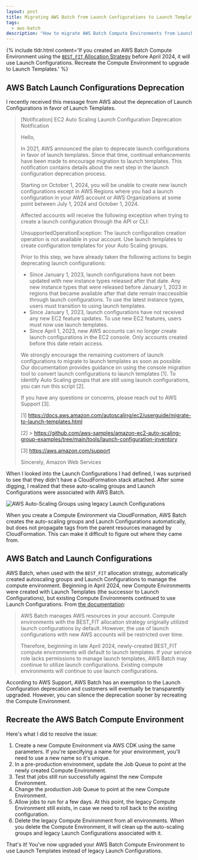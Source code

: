 ```yaml
---
layout: post
title: Migrating AWS Batch from Launch Configurations to Launch Templates
tags:
  - aws-batch
description: "How to migrate AWS Batch Compute Environments from Launch Configurations to Launch Templates."
---
```


{% include tldr.html content='If you created an AWS Batch Compute Environment using the <a href="https://docs.aws.amazon.com/batch/latest/userguide/allocation-strategies.html"><code>BEST_FIT</code> Allocation Strategy</a> before April 2024, it will use Launch Configurations. Recreate the Compute Environment to upgrade to Launch Templates.' %}

## AWS Batch Launch Configurations Deprecation

I recently received this message from AWS about the deprecation of Launch Configurations in favor of Launch Templates.

> [Notification] EC2 Auto Scaling Launch Configuration Deprecation Notification
>
> Hello,
>
> In 2021, AWS announced the plan to deprecate launch configurations in favor of launch templates. Since that time,
> continual enhancements have been made to encourage migration to launch templates. This notification contains details
> about the next step in the launch configuration deprecation process.
>
> Starting on October 1, 2024, you will be unable to create new launch configurations except in AWS Regions where you
> had a launch configuration in your AWS account or AWS Organizations at some point between July 1, 2024 and October
> 1, 2024.
>
> Affected accounts will receive the following exception when trying to create a launch configuration through the API or
> CLI:
>
> UnsupportedOperationException: The launch configuration creation operation is not available in your account. Use
> launch templates to create configuration templates for your Auto Scaling groups.
>
> Prior to this step, we have already taken the following actions to begin deprecating launch configurations:
>
> - Since January 1, 2023, launch configurations have not been updated with new instance types released after that date.
>   Any new instance types that were released before January 1, 2023 in regions that became available after that date
>   remain inaccessible through launch configurations. To use the latest instance types, users must transition to using
>   launch templates.
> - Since January 1, 2023, launch configurations have not received any new EC2 feature updates. To use new EC2 features,
>   users must now use launch templates.
> - Since April 1, 2023, new AWS accounts can no longer create launch configurations in the EC2 console. Only accounts
>   created before this date retain access.
>
> We strongly encourage the remaining customers of launch configurations to migrate to launch templates as soon as
> possible. Our documentation provides guidance on using the console migration tool to convert launch configurations to
> launch templates [1]. To identify Auto Scaling groups that are still using launch configurations, you can run this
> script [2].
>
> If you have any questions or concerns, please reach out to AWS Support [3].
>
> [1] https://docs.aws.amazon.com/autoscaling/ec2/userguide/migrate-to-launch-templates.html
>
> [2] >
> https://github.com/aws-samples/amazon-ec2-auto-scaling-group-examples/tree/main/tools/launch-configuration-inventory
>
> [3] https://aws.amazon.com/support
>
> Sincerely, Amazon Web Services

When I looked into the Launch Configurations I had defined, I was surprised to see that they didn't have a
CloudFormation stack attached. After some digging, I realized that these auto-scaling groups and Launch Configurations
were associated with AWS Batch.

<div class='center mt-3 mb-3'>
  <img src="{{ site.base_url }}/{% ministamp _images/posts/2024/08/lc-auto-scaling-groups.png assets/images/posts/2024/08/lc-auto-scaling-groups.png %}" alt="AWS Auto-Scaling Groups using legacy Launch Configurations" />
</div>

When you create a Compute Environment via CloudFormation, AWS Batch creates the auto-scaling groups and Launch
Configurations automatically, but does not propagate tags from the parent resources managed by CloudFormation. This can
make it difficult to figure out where they came from.

## AWS Batch and Launch Configurations

AWS Batch, when used with the `BEST_FIT` allocation strategy, automatically created autoscaling groups and Launch
Configurations to manage the compute environment. Beginning in April 2024, new Compute Environments were created with
Launch Templates (the successor to Launch Configurations), but existing Compute Environments continued to use Launch
Configurations. From [the documentation](https://docs.aws.amazon.com/batch/latest/userguide/allocation-strategies.html):

> AWS Batch manages AWS resources in your account. Compute environments with the BEST_FIT allocation strategy originally
> utilized launch configurations by default. However, the use of launch configurations with new AWS accounts will be
> restricted over time.
>
> Therefore, beginning in late April 2024, newly-created BEST_FIT compute environments will default to launch templates.
> If your service role lacks permissions to manage launch templates, AWS Batch may continue to utilize launch
> configurations. Existing compute environments will continue to use launch configurations.

According to AWS Support, AWS Batch has an exemption to the Launch Configuration deprecation and customers will
eventually be transparently upgraded. However, you can silence the deprecation sooner by recreating the Compute
Environment.

## Recreate the AWS Batch Compute Environment

Here's what I did to resolve the issue:

1. Create a new Compute Environment via AWS CDK using the same parameters. If you're specifying a name for your
   environment, you'll need to use a new name so it's unique.
1. In a pre-production environment, update the Job Queue to point at the newly created Compute Environment.
1. Test that jobs still run successfully against the new Compute Environment.
1. Change the production Job Queue to point at the new Compute Environment.
1. Allow jobs to run for a few days. At this point, the legacy Compute Environment still exists, in case we need to roll
   back to the existing configuration.
1. Delete the legacy Compute Environment from all environments. When you delete the Compute Environment, it will clean
   up the auto-scaling groups and legacy Launch Configurations associated with it.

That's it! You've now upgraded your AWS Batch Compute Environment to use Launch Templates instead of legacy Launch
Configurations.
